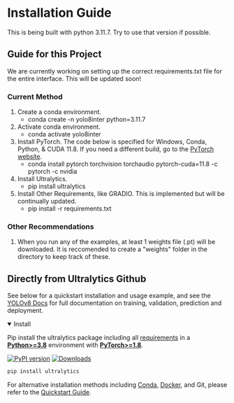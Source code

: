 # Installation Guide
This is being built with python 3.11.7. Try to use that version if possible.
## Guide for this Project
We are currently working on setting up the correct requirements.txt file for the entire interface. This will be updated soon!
### Current Method
1. Create a conda environment.
    - conda create -n yolo8inter python=3.11.7
2. Activate conda environment.
    - conda activate yolo8inter
3. Install PyTorch. The code below is specified for Windows, Conda, Python, & CUDA 11.8. If you need a different build, go to the [PyTorch website](https://pytorch.org/get-started/locally/).
    - conda install pytorch torchvision torchaudio pytorch-cuda=11.8 -c pytorch -c nvidia
4. Install Ultralytics.
    - pip install ultralytics
5. Install Other Requirements, like GRADIO. This is implemented but will be continually updated.
    - pip install -r requirements.txt
### Other Recommendations
1. When you run any of the examples, at least 1 weights file (.pt) will be downloaded. It is reccomended to create a "weights" folder in the directory to keep track of these.

## Directly from Ultralytics Github
See below for a quickstart installation and usage example, and see the [YOLOv8 Docs](https://docs.ultralytics.com) for full documentation on training, validation, prediction and deployment.

<details open>
<summary>Install</summary>

Pip install the ultralytics package including all [requirements](https://github.com/ultralytics/ultralytics/blob/main/pyproject.toml) in a [**Python>=3.8**](https://www.python.org/) environment with [**PyTorch>=1.8**](https://pytorch.org/get-started/locally/).

[![PyPI version](https://badge.fury.io/py/ultralytics.svg)](https://badge.fury.io/py/ultralytics) [![Downloads](https://static.pepy.tech/badge/ultralytics)](https://pepy.tech/project/ultralytics)

```bash
pip install ultralytics
```

For alternative installation methods including [Conda](https://anaconda.org/conda-forge/ultralytics), [Docker](https://hub.docker.com/r/ultralytics/ultralytics), and Git, please refer to the [Quickstart Guide](https://docs.ultralytics.com/quickstart).

</details>
